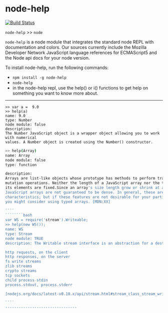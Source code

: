 # node-help
[![Build Status](https://travis-ci.org/foundling/node-help.svg?branch=master)](https://travis-ci.org/foundling/node-help)

````node-help```` >> ````node````

````node-help```` is a node module that integrates the standard node REPL with documentation and colors. Our sources currently include the Mozilla Developer Network JavaScript language references for ECMAScript5 and the Node api docs for your node version.  

To install node-help, run the following commands: 

+ `npm install -g node-help`
+ `node-help`
+ in the node-help repl, use the help() or i() functions to get help on something you want to know more about.

-------------------------------
````
>> var a =  9.0
>> help(a) 
name: 9.0
type: Number
node module: false
description: 
The Number JavaScript object is a wrapper object allowing you to work with numerical
values. A Number object is created using the Number() constructor.
````

````````bash
>> help(Array) 
name: Array
node module: false
type: function

description: 
Arrays are list-like objects whose prototype has methods to perform traversal and 
mutation operations. Neither the length of a JavaScript array nor the types of 
its elements are fixed.Since an array's size length grow or shrink at any time, 
JavaScript arrays are not guaranteed to be dense. In general, these are convenient 
characteristics; but if these features are not desirable for your particular use, 
you might consider using typed arrays. [MDN:XX]

````
````````bash
var WS = require('stream').Writeable;
>> help(new WS()); 
name: WS
type: Stream
node module: TRUE
description: The Writable stream interface is an abstraction for a destination that you are writing data to. Examples of writable streams include:

http requests, on the client
http responses, on the server
fs write streams
zlib streams
crypto streams
tcp sockets
child process stdin
process.stdout, process.stderr

[nodejs.org/docs/latest-v0.10.x/api/stream.html#stream_class_stream_writable]

````
--------------------------------
